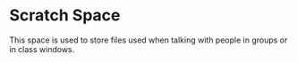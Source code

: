 # Scratch Space

This space is used to store files used when talking with people in groups or in class windows. 